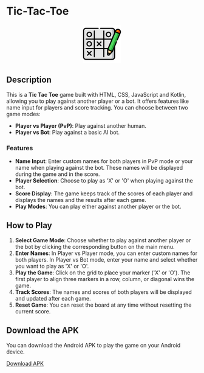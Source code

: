 # Tic-Tac-Toe


<p align="center">
  <img src="TicTacToe/app/src/main/assets/ic_launcher.png" alt="Tic Tac Toe Icon" width="100" height="100">
</p>

## Description

This is a **Tic Tac Toe** game built with HTML, CSS, JavaScript and Kotlin, allowing you to play against another player or a bot. It offers features like name input for players and score tracking. You can choose between two game modes:
- **Player vs Player (PvP)**: Play against another human.
- **Player vs Bot**: Play against a basic AI bot.

### Features

- **Name Input**: Enter custom names for both players in PvP mode or your name when playing against the bot. These names will be displayed during the game and in the score.
- **Player Selection**: Choose to play as 'X' or 'O' when playing against the bot.
- **Score Display**: The game keeps track of the scores of each player and displays the names and the results after each game.
- **Play Modes**: You can play either against another player or the bot.
  
## How to Play

1. **Select Game Mode**: Choose whether to play against another player or the bot by clicking the corresponding button on the main menu.
2. **Enter Names**: In Player vs Player mode, you can enter custom names for both players. In Player vs Bot mode, enter your name and select whether you want to play as 'X' or 'O'.
3. **Play the Game**: Click on the grid to place your marker ('X' or 'O'). The first player to align three markers in a row, column, or diagonal wins the game.
4. **Track Scores**: The names and scores of both players will be displayed and updated after each game.
5. **Reset Game**: You can reset the board at any time without resetting the current score.

## Download the APK

You can download the Android APK to play the game on your Android device.

[Download APK](https://github.com/emil799/Tic-Tac-Toe/releases/tag/v.1.0.0/Tic-Tac-Toe.apk
)
